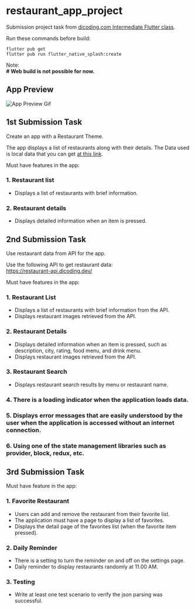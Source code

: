 [dicodingclass]: https://www.dicoding.com/academies/195
[jsonassets]: https://github.com/dicodingacademy/assets/blob/main/flutter_fundamental_academy/local_restaurant.json
[api]: https://restaurant-api.dicoding.dev/

# **restaurant_app_project**

Submission project task from [dicoding.com Intermediate Flutter class][dicodingclass].

Run these commands before build:

```
flutter pub get
flutter pub run flutter_native_splash:create
```

Note:  
**# Web build is not possible for now.**

## **App Preview**

![App Preview Gif](https://github.com/KeidsID/KeidsID/blob/main/app_preview/RESTAURantS_App_Preview.gif?raw=true)

## **1st Submission Task**

Create an app with a Restaurant Theme.

The app displays a list of restaurants along with their details. The Data used is local data that you can get [at this link][jsonassets].

Must have features in the app:

### 1. Restaurant list

- Displays a list of restaurants with brief information.

### 2. Restaurant details

- Displays detailed information when an item is pressed.

## **2nd Submission Task**

Use restaurant data from API for the app.

Use the following API to get restaurant data:  
https://restaurant-api.dicoding.dev/

Must have features in the app:

### 1. Restaurant List

- Displays a list of restaurants with brief information from the API.
- Displays restaurant images retrieved from the API.

### 2. Restaurant Details

- Displays detailed information when an item is pressed, such as description, city, rating, food menu, and drink menu.
- Displays restaurant images retrieved from the API.

### 3. Restaurant Search

- Displays restaurant search results by menu or restaurant name.

### 4. There is a loading indicator when the application loads data.

### 5. Displays error messages that are easily understood by the user when the application is accessed without an internet connection.

### 6. Using one of the state management libraries such as provider, block, redux, etc.

## **3rd Submission Task**

Must have feature in the app:

### 1. Favorite Restaurant

- Users can add and remove the restaurant from their favorite list.
- The application must have a page to display a list of favorites.
- Displays the detail page of the favorites list (when the favorite item pressed).

### 2. Daily Reminder

- There is a setting to turn the reminder on and off on the settings page.
- Daily reminder to display restaurants randomly at 11.00 AM.

### 3. Testing

- Write at least one test scenario to verify the json parsing was successful.
